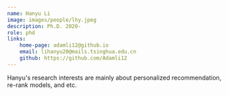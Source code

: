 ```yaml
---
name: Hanyu Li  
image: images/people/lhy.jpeg  
description: Ph.D. 2020-  
role: phd 
links:  
    home-page: adamli12@github.io  
    email: lihanyu20@mails.tsinghua.edu.cn  
    github: https://github.com/Adamli12  
---
```


Hanyu's research interests are mainly about personalized recommendation, re-rank models, and etc.